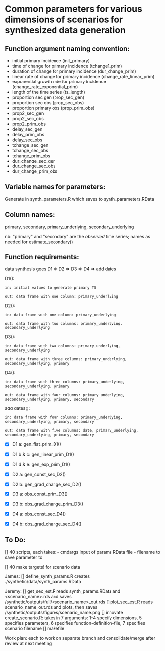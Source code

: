 # Common parameters for various dimensions of scenarios for synthesized data generation

## Function argument naming convention:
- initial primary incidence (init_primary)
- time of change for primary incidence (tchange1_prim)
- duration of change for primary incidence (dur_change_prim)
- linear rate of change for primary incidence (change_rate_linear_prim)
- exponential growth rate for primary incidence (change_rate_exponential_prim)
- length of the time series (ts_length)
- proportion sec gen (prop_sec_gen)
- proportion sec obs (prop_sec_obs)
- proportion primary obs (prop_prim_obs)
- prop2_sec_gen
- prop2_sec_obs
- prop2_prim_obs
- delay_sec_gen
- delay_prim_obs
- delay_sec_obs
- tchange_sec_gen
- tchange_sec_obs
- tchange_prim_obs
- dur_change_sec_gen
- dur_change_sec_obs
- dur_change_prim_obs

## Variable names for parameters:
Generate in synth_parameters.R which saves to synth_parameters.RData



## Column names:
primary, secondary, primary_underlying, secondary_underlying

nb: "primary" and "secondary" are the *observed* time series; names as needed for estimate_secondary()


## Function requirements:

data synthesis goes D1 => D2 => D3 => D4 => add dates

D1(): 
	
	in: initial values to generate primary TS
	
	out: data frame with one column: primary_underlying
	
D2(): 
	
	in: data frame with one column: primary_underlying
	
	out: data frame with two columns: primary_underlying, secondary_underlying
	
D3(): 
	
	in: data frame with two columns: primary_underlying, secondary_underlying
	
	out: data frame with three columns: primary_underlying, secondary_underlying, primary
	
D4(): 
	
	in: data frame with three columns: primary_underlying, secondary_underlying, primary
	
	out: data frame with four columns: primary_underlying, secondary_underlying, primary, secondary
	
add dates():
	
	in: data frame with four columns: primary_underlying, secondary_underlying, primary, secondary
	
	out: data frame with five columns: date, primary_underlying, secondary_underlying, primary, secondary

- [x] D1 a: gen_flat_prim_D1()
- [x] D1 b & c:	gen_linear_prim_D1()
- [x] D1 d & e:	gen_exp_prim_D1()
- [x] D2 a: gen_const_sec_D2()
- [x] D2 b: gen_grad_change_sec_D2()
- [x] D3 a: obs_const_prim_D3()
- [x] D3 b: obs_grad_change_prim_D3()
- [x] D4 a: obs_const_sec_D4()
- [x] D4 b: obs_grad_change_sec_D4()


## To Do:

[] 40 scripts, each takes:
	- cmdargs input of params RData file
	- filename to save parameter to

[] 40 make targets! for scenario data

James:
[] define_synth_params.R creates ./synthetic/data/synth_params.RData

Jeremy:
[] get_sec_est.R reads  synth_params.RData and <scenario_name>.rds and saves /synthetic/outputs/full/<scenario_name>_out.rds
[] plot_sec_est.R reads scenario_name_out.rds and plots, then saves /synthetic/outputs/figures/scenario_name.png
[] innovate create_scenario.R: takes in 7 arguments: 1-4 specify dimensions, 5 specifies parameters, 6 specifies function-definition-file, 7 specifies scenario filename
[] makefile

Work plan: each to work on separate branch and consolidate/merge after review at next meeting
